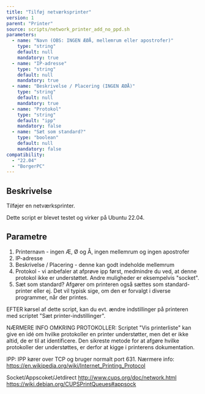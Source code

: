 ```yaml
---
title: "Tilføj netværksprinter"
version: 1
parent: "Printer"
source: scripts/network_printer_add_no_ppd.sh
parameters:
  - name: "Navn (OBS: INGEN ÆØÅ, mellemrum eller apostrofer)"
    type: "string"
    default: null
    mandatory: true
  - name: "IP-adresse"
    type: "string"
    default: null
    mandatory: true
  - name: "Beskrivelse / Placering (INGEN ÆØÅ)"
    type: "string"
    default: null
    mandatory: true
  - name: "Protokol"
    type: "string"
    default: "ipp"
    mandatory: false
  - name: "Sæt som standard?"
    type: "boolean"
    default: null
    mandatory: false
compatibility:  
  - "22.04"
  - "BorgerPC"
---
```


## Beskrivelse
Tilføjer en netværksprinter.

Dette script er blevet testet og virker på Ubuntu 22.04.

## Parametre
1. Printernavn - ingen Æ, Ø og Å, ingen mellemrum og ingen apostrofer
2. IP-adresse
3. Beskrivelse / Placering - denne kan godt indeholde mellemrum
4. Protokol - vi anbefaler at afprøve ipp først, medmindre du ved, at denne protokol ikke er understøttet. Andre muligheder er eksempelvis "socket".
5. Sæt som standard? Afgører om printeren også sættes som standard-printer eller ej. Det vil typisk sige, om den er forvalgt i diverse programmer, når der printes.

EFTER kørsel af dette script, kan du evt. ændre indstillinger på printeren med scriptet "Sæt printer-indstillinger".

NÆRMERE INFO OMKRING PROTOKOLLER:
Scriptet "Vis printerliste" kan give en idé om hvilke protokoller en printer understøtter, men det er ikke altid, de er til at identificere. Den sikreste metode for at afgøre hvilke protokoller der understøttes, er derfor at kigge i printerens dokumentation.

IPP:
IPP  kører over TCP og bruger normalt port 631.
Nærmere info: https://en.wikipedia.org/wiki/Internet_Printing_Protocol

Socket/Appscoket/Jetdirect
http://www.cups.org/doc/network.html
https://wiki.debian.org/CUPSPrintQueues#appsock


